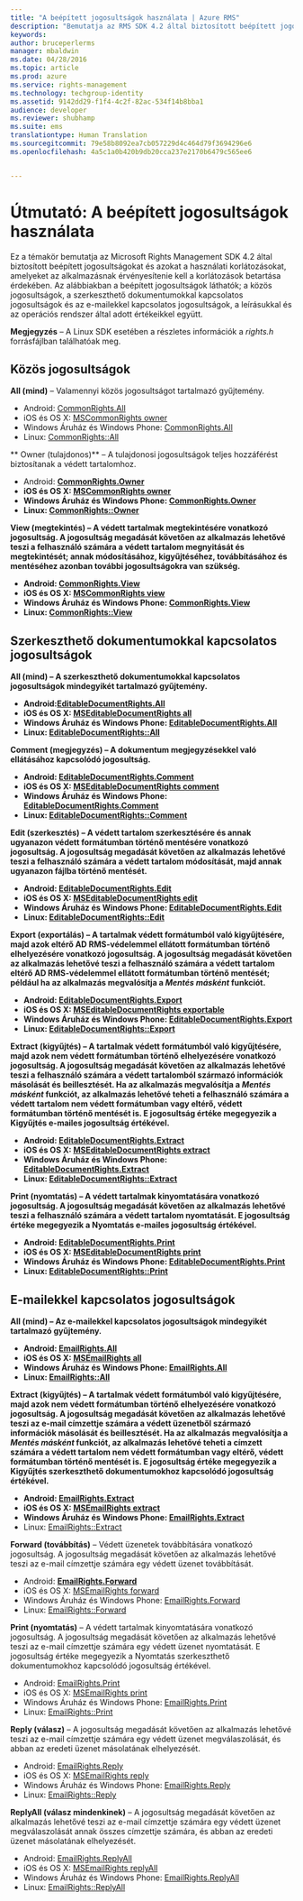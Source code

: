 ```yaml
---
title: "A beépített jogosultságok használata | Azure RMS"
description: "Bemutatja az RMS SDK 4.2 által biztosított beépített jogosultságokat és azokat a használati korlátozásokat, amelyeket az alkalmazásnak érvényesítenie kell a korlátozások betartása érdekében."
keywords: 
author: bruceperlerms
manager: mbaldwin
ms.date: 04/28/2016
ms.topic: article
ms.prod: azure
ms.service: rights-management
ms.technology: techgroup-identity
ms.assetid: 9142dd29-f1f4-4c2f-82ac-534f14b8bba1
audience: developer
ms.reviewer: shubhamp
ms.suite: ems
translationtype: Human Translation
ms.sourcegitcommit: 79e58b8092ea7cb057229d4c464d79f3694296e6
ms.openlocfilehash: 4a5c1a0b420b9db20cca237e2170b6479c565ee6


---
```


# Útmutató: A beépített jogosultságok használata

Ez a témakör bemutatja az Microsoft Rights Management SDK 4.2 által biztosított beépített jogosultságokat és azokat a használati korlátozásokat, amelyeket az alkalmazásnak érvényesítenie kell a korlátozások betartása érdekében. Az alábbiakban a beépített jogosultságok láthatók; a közös jogosultságok, a szerkeszthető dokumentumokkal kapcsolatos jogosultságok és az e-mailekkel kapcsolatos jogosultságok, a leírásukkal és az operációs rendszer által adott értékeikkel együtt.

**Megjegyzés** – A Linux SDK esetében a részletes információk a *rights.h* forrásfájlban találhatóak meg.

## Közös jogosultságok ##

**All (mind)** – Valamennyi közös jogosultságot tartalmazó gyűjtemény.
- Android: [CommonRights.All](/rights-management/sdk/4.2/api/android/commonrights#msipcthin2_commonrights_class_java_ALL)
- iOS és OS X: [MSCommonRights owner](/rights-management/sdk/4.2/api/iOS/mscommonrights#msipcthin2_mscommonrights_interface_objc___NSString__owner_)
- Windows Áruház és Windows Phone: [CommonRights.All</strong>](/rights-management/sdk/4.2/api/winrt/commonrights#msipcthin2_commonrights)
- Linux: [CommonRights::All](http://azuread.github.io/rms-sdk-for-cpp/classrmscore_1_1modernapi_1_1CommonRights.html)

** Owner (tulajdonos)** – A tulajdonosi jogosultságok teljes hozzáférést biztosítanak a védett tartalomhoz.
- Android: [<strong>CommonRights.Owner](/rights-management/sdk/4.2/api/android/commonrights#msipcthin2_commonrights_class_java_Owner)
- iOS és OS X: [MSCommonRights owner](/rights-management/sdk/4.2/api/iOS/mscommonrights#msipcthin2_mscommonrights_interface_objc___NSString__owner_)
- Windows Áruház és Windows Phone: [CommonRights.Owner](/rights-management/sdk/4.2/api/winrt/commonrights#msipcthin2_commonrights_owner)
- Linux: [CommonRights::Owner](http://azuread.github.io/rms-sdk-for-cpp/classrmscore_1_1modernapi_1_1CommonRights.html)

**View (megtekintés)** – A védett tartalmak megtekintésére vonatkozó jogosultság. A jogosultság megadását követően az alkalmazás lehetővé teszi a felhasználó számára a védett tartalom megnyitását és megtekintését; annak módosításához, kigyűjtéséhez, továbbításához és mentéséhez azonban további jogosultságokra van szükség.

- Android: [CommonRights.View](/rights-management/sdk/4.2/api/android/commonrights#msipcthin2_commonrights_class_java_View)
- iOS és OS X: [MSCommonRights view](/rights-management/sdk/4.2/api/iOS/mscommonrights#msipcthin2_mscommonrights_interface_objc___NSString__owner_)
- Windows Áruház és Windows Phone: [CommonRights.View](/rights-management/sdk/4.2/api/android/commonrights#msipcthin2_commonrights_class_java_View)
- Linux: [CommonRights::View](http://azuread.github.io/rms-sdk-for-cpp/classrmscore_1_1modernapi_1_1CommonRights.html)</li>

 

## Szerkeszthető dokumentumokkal kapcsolatos jogosultságok ##
**All (mind)** – A szerkeszthető dokumentumokkal kapcsolatos jogosultságok mindegyikét tartalmazó gyűjtemény.
- Android:[EditableDocumentRights.All](/rights-management/sdk/4.2/api/android/editabledocumentrights#msipcthin2_editabledocumentrights_class_java_ALL)
- iOS és OS X: [MSEditableDocumentRights all](/rights-management/sdk/4.2/api/iOS/mseditabledocumentrights#msipcthin2_mseditabledocumentrights_interface_objc)
- Windows Áruház és Windows Phone: [EditableDocumentRights.All](/rights-management/sdk/4.2/api/winrt/editabledocumentrights#msipcthin2_editabledocumentrights_all)
- Linux: [EditableDocumentRights::All](http://azuread.github.io/rms-sdk-for-cpp/classrmscore_1_1modernapi_1_1EditableDocumentRights.html)

**Comment (megjegyzés)** – A dokumentum megjegyzésekkel való ellátásához kapcsolódó jogosultság.
- Android: [EditableDocumentRights.Comment](/rights-management/sdk/4.2/api/android/editabledocumentrights#msipcthin2_editabledocumentrights_class_java_Comment)
- iOS és OS X: [MSEditableDocumentRights comment](/rights-management/sdk/4.2/api/iOS/mseditabledocumentrights#msipcthin2_mseditabledocumentrights_interface_objc)
- Windows Áruház és Windows Phone: [EditableDocumentRights.Comment](/rights-management/sdk/4.2/api/winrt/editabledocumentrights#msipcthin2_editabledocumentrights__comment)
- Linux: [EditableDocumentRights::Comment](http://azuread.github.io/rms-sdk-for-cpp/classrmscore_1_1modernapi_1_1EditableDocumentRights.html)

**Edit (szerkesztés)** – A védett tartalom szerkesztésére és annak ugyanazon védett formátumban történő mentésére vonatkozó jogosultság. A jogosultság megadását követően az alkalmazás lehetővé teszi a felhasználó számára a védett tartalom módosítását, majd annak ugyanazon fájlba történő mentését.
- Android: [EditableDocumentRights.Edit](/rights-management/sdk/4.2/api/android/editabledocumentrights#msipcthin2_editabledocumentrights_class_java_Edit)
- iOS és OS X: [MSEditableDocumentRights edit](/rights-management/sdk/4.2/api/iOS/mseditabledocumentrights#msipcthin2_mseditabledocumentrights_interface_objc)
- Windows Áruház és Windows Phone: [EditableDocumentRights.Edit](/rights-management/sdk/4.2/api/winrt/editabledocumentrights#msipcthin2_editabledocumentrights_edit)
- Linux: [EditableDocumentRights::Edit](http://azuread.github.io/rms-sdk-for-cpp/classrmscore_1_1modernapi_1_1EditableDocumentRights.html)

**Export (exportálás)** – A tartalmak védett formátumból való kigyűjtésére, majd azok eltérő AD RMS-védelemmel ellátott formátumban történő elhelyezésére vonatkozó jogosultság. A jogosultság megadását követően az alkalmazás lehetővé teszi a felhasználó számára a védett tartalom eltérő AD RMS-védelemmel ellátott formátumban történő mentését; például ha az alkalmazás megvalósítja a *Mentés másként* funkciót.

- Android: [EditableDocumentRights.Export](/rights-management/sdk/4.2/api/android/editabledocumentrights#msipcthin2_editabledocumentrights_class_java_Export)
- iOS és OS X: [MSEditableDocumentRights exportable](/rights-management/sdk/4.2/api/iOS/mseditabledocumentrights#msipcthin2_mseditabledocumentrights_interface_objc)
- Windows Áruház és Windows Phone: [EditableDocumentRights.Export](/rights-management/sdk/4.2/api/winrt/editabledocumentrights#msipcthin2_editabledocumentrights_export)
- Linux: [EditableDocumentRights::Export](http://azuread.github.io/rms-sdk-for-cpp/classrmscore_1_1modernapi_1_1EditableDocumentRights.html)

**Extract (kigyűjtés)** – A tartalmak védett formátumból való kigyűjtésére, majd azok nem védett formátumban történő elhelyezésére vonatkozó jogosultság. A jogosultság megadását követően az alkalmazás lehetővé teszi a felhasználó számára a védett tartalomból származó információk másolását és beillesztését. Ha az alkalmazás megvalósítja a <em>Mentés másként</em> funkciót, az alkalmazás lehetővé teheti a felhasználó számára a védett tartalom nem védett formátumban vagy eltérő, védett formátumban történő mentését is. E jogosultság értéke megegyezik a Kigyűjtés e-mailes jogosultság értékével.

- Android: [EditableDocumentRights.Extract](/rights-management/sdk/4.2/api/android/editabledocumentrights#msipcthin2_editabledocumentrights_class_java_Extract)
- iOS és OS X: [MSEditableDocumentRights extract](/rights-management/sdk/4.2/api/iOS/mseditabledocumentrights#msipcthin2_mseditabledocumentrights_interface_objc)
- Windows Áruház és Windows Phone: [EditableDocumentRights.Extract](/rights-management/sdk/4.2/api/winrt/editabledocumentrights#msipcthin2_editabledocumentrights_extract)
- Linux: [EditableDocumentRights::Extract](http://azuread.github.io/rms-sdk-for-cpp/classrmscore_1_1modernapi_1_1EditableDocumentRights.html)

**Print (nyomtatás)** – A védett tartalmak kinyomtatására vonatkozó jogosultság. A jogosultság megadását követően az alkalmazás lehetővé teszi a felhasználó számára a védett tartalom nyomtatását. E jogosultság értéke megegyezik a Nyomtatás e-mailes jogosultság értékével.

- Android: [EditableDocumentRights.Print](/rights-management/sdk/4.2/api/android/editabledocumentrights#msipcthin2_editabledocumentrights_class_java_Print)
- iOS és OS X: [MSEditableDocumentRights print](/rights-management/sdk/4.2/api/iOS/mseditabledocumentrights#msipcthin2_mseditabledocumentrights_interface_objc)
- Windows Áruház és Windows Phone: [EditableDocumentRights.Print](/rights-management/sdk/4.2/api/winrt/editabledocumentrights#msipcthin2_editabledocumentrights_print)
- Linux: [EditableDocumentRights::Print](http://azuread.github.io/rms-sdk-for-cpp/classrmscore_1_1modernapi_1_1EditableDocumentRights.html)

 

## E-mailekkel kapcsolatos jogosultságok ##

**All (mind)** – Az e-mailekkel kapcsolatos jogosultságok mindegyikét tartalmazó gyűjtemény.
- Android: [EmailRights.All](/rights-management/sdk/4.2/api/android/emailrights#msipcthin2_emailrights_class_java_ALL)
- iOS és OS X: [MSEmailRights all](/rights-management/sdk/4.2/api/iOS/msemailrights#msipcthin2_msemailrights_interface_objc)
- Windows Áruház és Windows Phone: [EmailRights.All](/rights-management/sdk/4.2/api/winrt/emailrights#msipcthin2_emailrights_all)
- Linux: [EmailRights::All](http://azuread.github.io/rms-sdk-for-cpp/classrmscore_1_1modernapi_1_1EmailRights.html)

**Extract (kigyűjtés)** – A tartalmak védett formátumból való kigyűjtésére, majd azok nem védett formátumban történő elhelyezésére vonatkozó jogosultság. A jogosultság megadását követően az alkalmazás lehetővé teszi az e-mail címzettje számára a védett üzenetből származó információk másolását és beillesztését. Ha az alkalmazás megvalósítja a <em>Mentés másként</em> funkciót, az alkalmazás lehetővé teheti a címzett számára a védett tartalom nem védett formátumban vagy eltérő, védett formátumban történő mentését is. E jogosultság értéke megegyezik a Kigyűjtés szerkeszthető dokumentumokhoz kapcsolódó jogosultság értékével.

- Android: [EmailRights.Extract](/rights-management/sdk/4.2/api/android/emailrights#msipcthin2_emailrights_class_java_Extract)
- iOS és OS X: [MSEmailRights extract](/rights-management/sdk/4.2/api/iOS/msemailrights#msipcthin2_msemailrights_interface_objc)
- Windows Áruház és Windows Phone: [EmailRights.Extract</strong>](/rights-management/sdk/4.2/api/winrt/emailrights#msipcthin2_emailrights_extract)
- Linux: [EmailRights::Extract](http://azuread.github.io/rms-sdk-for-cpp/classrmscore_1_1modernapi_1_1EmailRights.html)

**Forward (továbbítás)** – Védett üzenetek továbbítására vonatkozó jogosultság. A jogosultság megadását követően az alkalmazás lehetővé teszi az e-mail címzettje számára egy védett üzenet továbbítását.
- Android: [<strong>EmailRights.Forward</strong>](/rights-management/sdk/4.2/api/android/emailrights#msipcthin2_emailrights_class_java_Forward)
- iOS és OS X: [MSEmailRights forward](/rights-management/sdk/4.2/api/iOS/msemailrights#msipcthin2_msemailrights_interface_objc)
- Windows Áruház és Windows Phone: [EmailRights.Forward](/rights-management/sdk/4.2/api/winrt/emailrights#msipcthin2_emailrights_forward)
- Linux: [EmailRights::Forward](http://azuread.github.io/rms-sdk-for-cpp/classrmscore_1_1modernapi_1_1EmailRights.html)

**Print (nyomtatás)** – A védett tartalmak kinyomtatására vonatkozó jogosultság. A jogosultság megadását követően az alkalmazás lehetővé teszi az e-mail címzettje számára egy védett üzenet nyomtatását. E jogosultság értéke megegyezik a Nyomtatás szerkeszthető dokumentumokhoz kapcsolódó jogosultság értékével.

- Android: [EmailRights.Print](/rights-management/sdk/4.2/api/android/emailrights#msipcthin2_emailrights_class_java_Print)
- iOS és OS X: [MSEmailRights print](/rights-management/sdk/4.2/api/iOS/msemailrights#msipcthin2_msemailrights_interface_objc)
- Windows Áruház és Windows Phone: [EmailRights.Print](/rights-management/sdk/4.2/api/winrt/emailrights#msipcthin2_emailrights_print)
- Linux: [EmailRights::Print](http://azuread.github.io/rms-sdk-for-cpp/classrmscore_1_1modernapi_1_1EmailRights.html)

**Reply (válasz)** – A jogosultság megadását követően az alkalmazás lehetővé teszi az e-mail címzettje számára egy védett üzenet megválaszolását, és abban az eredeti üzenet másolatának elhelyezését.

- Android: [EmailRights.Reply](/rights-management/sdk/4.2/api/android/emailrights#msipcthin2_emailrights_class_java_Reply)
- iOS és OS X: [MSEmailRights reply](/rights-management/sdk/4.2/api/iOS/msemailrights#msipcthin2_msemailrights_interface_objc)
- Windows Áruház és Windows Phone: [EmailRights.Reply](/rights-management/sdk/4.2/api/winrt/emailrights#msipcthin2_emailrights_reply)
- Linux: [EmailRights::Reply](http://azuread.github.io/rms-sdk-for-cpp/classrmscore_1_1modernapi_1_1EmailRights.html)

**ReplyAll (válasz mindenkinek)** – A jogosultság megadását követően az alkalmazás lehetővé teszi az e-mail címzettje számára egy védett üzenet megválaszolását annak összes címzettje számára, és abban az eredeti üzenet másolatának elhelyezését.

- Android: [EmailRights.ReplyAll</strong>](/rights-management/sdk/4.2/api/android/emailrights#msipcthin2_emailrights_class_java_ReplyAll)
- iOS és OS X: [MSEmailRights replyAll](/rights-management/sdk/4.2/api/iOS/msemailrights#msipcthin2_msemailrights_interface_objc)
- Windows Áruház és Windows Phone: [EmailRights.ReplyAll](/rights-management/sdk/4.2/api/winrt/emailrights#msipcthin2_emailrights_replyall)
- Linux: [EmailRights::ReplyAll](http://azuread.github.io/rms-sdk-for-cpp/classrmscore_1_1modernapi_1_1EmailRights.html)

 

 

 



<!--HONumber=Jul16_HO3-->


